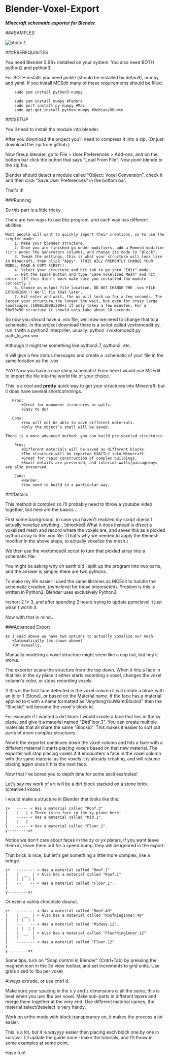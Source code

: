 Blender-Voxel-Export
===============

***Minecraft schematic exporter for Blender.***


###SAMPLES

![photo 1](https://cloud.githubusercontent.com/assets/3069222/3851794/cd97339a-1e9b-11e4-8d70-db5bb01fb514.JPG)


###PREREQUISITES

You need Blender 2.68+ installed on your system.
You also need BOTH python2 and python3.

For BOTH installs you need pickle (should be installed by default), numpy, and yaml.
If you install MCEdit many of these requirements should be filled.

        sudo yum install python3-numpy

        sudo yum install numpy #Fedora
        sudo port install py-numpy #Mac
        sudo apt-get install python-numpy #Debian/Ubuntu


###SETUP

You'll need to install the module into blender.

After you download the project you'll need to compress it into a zip. (Or just download the zip from github.)

Now fireup blender, go to File > User Preferences > Add-ons, and on the bottom bar click the button that says "Load From File".
Now point blende to the zip file.

Blender should detect a module called "Object: Voxel Conversion", check it and then click "Save User Preferences" in the bottom bar.

That's it!
  
  
  
###Running

So this part is a little tricky.

There are two ways to use this program, and each way has different abilities.
```
Most people will want to quickly import their creations, so to use the simpler mode:
    1. Make your blender structure.
    2. Once you are finished go under modifiers, add a Remesh modifier (it's under the Generators column), and change its mode to "Block".
    3. Tweak the settings, this is what your structure will look like in Minecraft, then click "Appy". (THIS WILL PREMENTLY CHANGE YOUR MODEL, MAKE A COPY FIRST!)
    4. Select your structure and hit tab to go into "Edit" mode.
    5. Hit the space button and type "Save Voxelized Mesh" and hit enter. (If this didn't work make sure you installed the module correctly.)
    6. Choose an output file location, DO NOT CHANGE THE .vox FILE EXTENSION!!! We'll fix that later.
    7. Hit enter and wait, the ui will lock up for a few seconds. The larger your structure the longer the wait, but even for crazy large landscapes (1000x1000x300+) it only takes a few minutes. For a 50x50x50 structure it should only take about 10 seconds.
```
So now you should have a .vox file, well now we need to change that to a schematic.
In the project download there is a script called voxtomcedit.py, run it with a python2 interpriter, usually:
        python ./voxtomcedit.py path_to_vox.vox
        
Although it might be something like python2.7, python2, etc.

It will give a few status messages and create a .schematic of your file in the same location as the .vox.

YAY! Now you have a nice shiny schematic!
From here I would use MCEdit to import the file into the world file of your choice.

This is a cool and **pretty** quick way to get your structures into Minecraft, but it does have several shortcommings.
```
   Pros:
       +Great for monument structures or walls.
       +Easy to do!

   Cons:
       +You will not be able to save different materials.
       +Only the object's shell will be saved.

There is a more advanced method: you can build pre-voxeled structures.

    Pros:
       +Different materials will be saved as different blocks.
       +The structure will be imported EXACTLY into Minecraft.
       +Great for rapid construction of complex buildings.
       +Small details are preserved, and interior walls/passageways are also preserved.

    Cons:
       +Harder.
       +You need to build in a particular way.
 ```

###Details

This method is complex so I'll probably need to throw a youtube video together, but here are the basics...

First some background, in case you haven't realized my script doesn't actually voxelize anything... [shocked]
What it does instead is disect a voxelized mesh and record where the voxels are, and saves this as a pickled python array to the .vox file.
(That's why we needed to apply the Remesh modifier in the above steps, to actually voxelize the mesh.)

We then use the voxtomcedit script to turn that pickled array into a schematic file.

You might be asking why on earth did I split up the program into two parts, and the answer is simple: there are two pythons.

To make my life easier I used the same libraries as MCEdit to handle the schematic creation, (pymclevel for those intereseted).
Problem is this is written in Python2, Blender uses exclusively Python3.

Inshort 2 != 3, and after spending 2 hours trying to update pymclevel it just wasn't worth it.

Now with that in mind...


###Advanced Export
```
As I said above we have two options to actually voxelize our mesh:
   +Automatically (as shown above)
   +Or manually.
```
Manually modeling a voxel structure might seem like a cop out, but hey it works.

The exporter scans the structure from the top down. When it hits a face in that lies in the xy place it either starts recording a voxel, changes the voxel column's color, or stops recording voxels.

If this is the first face detected in the voxel column it will create a block with an id or 1 (Stone), or based on the Material name. If the face has a material applied to it with a name formatted as "AnythingYouWant.Blockid" then the "Blockid" will become the voxel's block id.

For example if I wanted a dirt block I would create a face that lies in the xy plane, and give it a material named "DirtFloor.3".
You can create multiple materials that all share the same "Blockid". This makes it easier to sort out parts of more complex structures.

Now it the exporter continues down the voxel column and hits a face with a different material it starts placing voxels based on that new material.
The exporter will stop placing voxels if it encounters a face in the voxel column with the same material as the voxels it is already creating, and will resume placing again once it hits the next face.

Now that I've bored you to depth time for some ascii examples!

Let's say my work of art will be a dirt block stacked on a stone brick (creative I know).

I would make a structure in Blender that looks like this.
```
z+   ----- < Has a material called "Roof.3"
|    |   | < There is no face in the xy plane here!
|    ----- < Has a material called "Mid.1".
|    |   |
|    ----- < Has a material called "Floor.1".
y---------x+
```

Notice we don't care about faces in the zy or yx planes, if you want leave them in, leave them out for a speed bump, they will be ignored in the export.

That brick is nice, but let's get something a little more complex, like a bridge.
```
z+   -------- < Has a material called "Roof.1"
|    |  __  | < Also has a material called "Roof.1"
|    | |  | |
|    --    -- < Has a material called "Floor.1".
|
y---------x+

```
Or even a valnia chocolate dounut.
```
z+   -------- < Has a material called "Roof.49"
|    |  __  | < Also has a material called "RoofRingInner.48"
|    | |  | |
|    --    -- < Has a material called "Midway.12".
|    | |  | |
|    |  __  | < Also has a material called "FloorRingInner.12"
|    |      |
|    -------- < Has a material called "Floor.12"
|
y---------x+
```

Some tips, turn on "Snap control in Blender" (Cntrl+Tab) by pressing the magnent icon in the 3d view toolbar, and set increments to grid units.
Use grids sized to 1bu per voxel.

Always extrude, or use cntrl d.

Make sure your spacing in the x y and z dimensions is all the same, this is best when you use 1bu per voxel.
Make sub-parts in different layers and merge them together at the very end.
Use different material names, the material select/deselect is very handy.

Work on ortho mode with block transperancy on, it makes the process a lot easier.

This is a lot, but it is wayyyy easier then placing each block one by one in survival.
I'll update the guide once I make the tutorials, and I'll throw in some examples at some point.

Have fun!

